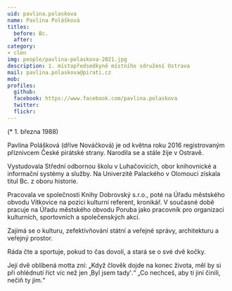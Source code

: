 ```yaml
---
uid: pavlina.polaskova
name: Pavlína Polášková
titles:
  before: Bc. 
  after:
category:
- clen
img: people/pavlina-polaskova-2021.jpg
description: 1. místopředsedkyně místního sdružení Ostrava
mail: pavlina.polaskova@pirati.cz
mob:			  
profiles:
  github:       
  facebook: https://www.facebook.com/pavlina.polaskova
  twitter: 		  
  flickr:	 
---
```


(* 1. března 1988) 

Pavlína Polášková (dříve Nováčková) je od května roku 2016 registrovaným příznivcem České pirátské strany. Narodila se a stále žije v Ostravě.

Vystudovala Střední odbornou školu v Luhačovicích, obor knihovnické a informační systémy a služby. Na Univerzitě Palackého v Olomouci získala titul Bc. z oboru historie.

Pracovala ve společnosti Knihy Dobrovský s.r.o., poté na Úřadu městského obvodu Vítkovice na pozici kulturní referent, kronikář. V současné době pracuje na Úřadu městského obvodu Poruba jako pracovník pro organizaci kulturních, sportovních a společenských akcí.

Zajímá se o kulturu, zefektivňování státní a veřejné správy, architekturu a veřejný prostor.

Ráda čte a sportuje, pokud to čas dovolí, a stará se o své dvě kočky.

Její dvě oblíbená motta zní:
„Když člověk dojde na konec života, měl by si při ohlédnutí říct víc než jen ‚Byl jsem tady‛.“
„Co nechceš, aby ti jiní činili, nečiň ty jim.“
